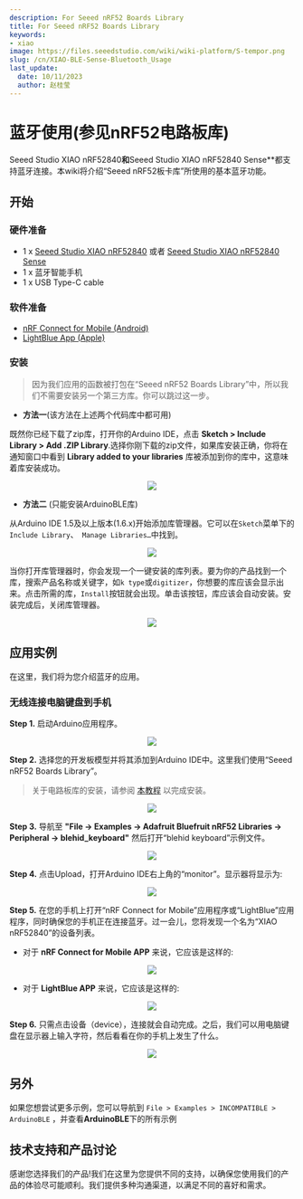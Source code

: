 ```yaml
---
description: For Seeed nRF52 Boards Library
title: For Seeed nRF52 Boards Library
keywords:
- xiao
image: https://files.seeedstudio.com/wiki/wiki-platform/S-tempor.png
slug: /cn/XIAO-BLE-Sense-Bluetooth_Usage
last_update:
  date: 10/11/2023
  author: 赵桂莹
---
```


# 蓝牙使用(参见nRF52电路板库)

Seeed Studio XIAO nRF52840**和**Seeed Studio XIAO nRF52840 Sense**都支持蓝牙连接。本wiki将介绍“Seeed nRF52板卡库”所使用的基本蓝牙功能。

## 开始

### 硬件准备

- 1 x [Seeed Studio XIAO nRF52840](https://www.seeedstudio.com/Seeed-XIAO-BLE-nRF52840-p-5201.html) 或者 [Seeed Studio XIAO nRF52840 Sense](https://www.seeedstudio.com/Seeed-XIAO-BLE-Sense-nRF52840-p-5253.html)
- 1 x 蓝牙智能手机
- 1 x USB Type-C cable

###  软件准备

- [nRF Connect for Mobile (Android)](https://play.google.com/store/apps/details?id=no.nordicsemi.android.mcp)
- [LightBlue App (Apple)](https://apps.apple.com/us/app/lightblue/id557428110)

### 安装

> 因为我们应用的函数被打包在“Seeed nRF52 Boards Library”中，所以我们不需要安装另一个第三方库。你可以跳过这一步。

- **方法一**(该方法在上述两个代码库中都可用)

既然你已经下载了zip库，打开你的Arduino IDE，点击 **Sketch > Include Library > Add .ZIP Library**.选择你刚下载的zip文件，如果库安装正确，你将在通知窗口中看到 **Library added to your libraries** 库被添加到你的库中，这意味着库安装成功。

<div align="center"><img width={600} src="https://files.seeedstudio.com/wiki/Get_Started_With_Arduino/img/Add_Zip.png" /></div>


- **方法二** (只能安装ArduinoBLE库)

从Arduino IDE 1.5及以上版本(1.6.x)开始添加库管理器。它可以在` Sketch `菜单下的` Include Library `、` Manage Libraries…`中找到。

<div align="center"><img width={600} src="https://files.seeedstudio.com/wiki/seeed_logo/Library.jpg" /></div>


当你打开库管理器时，你会发现一个一键安装的库列表。要为你的产品找到一个库，搜索产品名称或关键字，如` k type `或` digitizer `，你想要的库应该会显示出来。点击所需的库，` Install `按钮就会出现。单击该按钮，库应该会自动安装。安装完成后，关闭库管理器。

<div align="center"><img width={600} src="https://files.seeedstudio.com/wiki/XIAO-BLE/SeeednRF.png" /></div>

## 应用实例

在这里，我们将为您介绍蓝牙的应用。

### 无线连接电脑键盘到手机

**Step 1.** 启动Arduino应用程序。

<div align="center"><img width={600} src="https://files.seeedstudio.com/wiki/seeed_logo/arduino.jpg" /></div>

**Step 2.** 选择您的开发板模型并将其添加到Arduino IDE中。这里我们使用“Seeed nRF52 Boards Library”。

> 关于电路板库的安装，请参阅 [本教程](https://wiki.seeedstudio.com/XIAO_BLE/#software-setup) 以完成安装。

<div align="center"><img width={600} src="https://files.seeedstudio.com/wiki/XIAO-BLE/XIAO_nRF52840_new.png" /></div>

**Step 3.** 导航至 **"File -> Examples -> Adafruit Bluefruit nRF52 Libraries -> Peripheral -> blehid_keyboard"** 然后打开“blehid keyboard”示例文件。

<div align="center"><img width={600} src="https://files.seeedstudio.com/wiki/XIAO-BLE/XIAO_nRF52840_new1.png" /></div>

**Step 4.** 点击Upload，打开Arduino IDE右上角的“monitor”。显示器将显示为:

<div align="center"><img width={600} src="https://files.seeedstudio.com/wiki/XIAO-BLE/XIAO_nRF52840_new3.png" /></div>

**Step 5.** 在您的手机上打开“nRF Connect for Mobile”应用程序或“LightBlue”应用程序，同时确保您的手机正在连接蓝牙。过一会儿，您将发现一个名为“XIAO nRF52840”的设备列表。

- 对于 **nRF Connect for Mobile APP** 来说，它应该是这样的:

<div align="center"><img width={300} src="https://files.seeedstudio.com/wiki/XIAO-BLE/XIAO_nRF52840_new5.jpg" /></div>


- 对于 **LightBlue APP** 来说，它应该是这样的:

<div align="center"><img width={300} src="https://files.seeedstudio.com/wiki/XIAO-BLE/XIAO_nRF52840_new4.jpg" /></div>

**Step 6.** 只需点击设备（device），连接就会自动完成。之后，我们可以用电脑键盘在显示器上输入字符，然后看看在你的手机上发生了什么。

<div align="center"><img width={600} src="https://files.seeedstudio.com/wiki/XIAO-BLE/XIAO_nRF52840_new6.gif" /></div>


## 另外

如果您想尝试更多示例，您可以导航到 `File > Examples > INCOMPATIBLE > ArduinoBLE` ，并查看**ArduinoBLE**下的所有示例


## 技术支持和产品讨论

感谢您选择我们的产品!我们在这里为您提供不同的支持，以确保您使用我们的产品的体验尽可能顺利。我们提供多种沟通渠道，以满足不同的喜好和需求。

<div class="button_tech_support_container">
<a href="https://forum.seeedstudio.com/" class="button_forum"></a> 
<a href="https://www.seeedstudio.com/contacts" class="button_email"></a>
</div>

<div class="button_tech_support_container">
<a href="https://discord.gg/eWkprNDMU7" class="button_discord"></a> 
<a href="https://github.com/Seeed-Studio/wiki-documents/discussions/69" class="button_discussion"></a>
</div>
